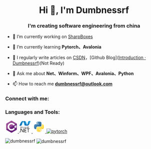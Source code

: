 <h1 align="center">Hi 👋, I'm Dumbnessrf</h1>
<h3 align="center">I'm creating software engineering from china</h3>

- 🔭 I’m currently working on [SharpBoxes](https://github.com/dumbnessrf/SharpBoxes)

- 🌱 I’m currently learning **Pytorch、Avalonia**

- 📝 I regularly write articles on [CSDN](https://blog.csdn.net/weixin_45277117?spm=1000.2115.3001.5343)，[Github Blog]([Introduction · Dumbnessrf](https://dumbnessrf.github.io/book/))(Not Ready)

- 💬 Ask me about **Net、Winform、WPF、Avalonia、Python**

- 📫 How to reach me **dumbnessrf@outlook.com**

<h3 align="left">Connect with me:</h3>
<p align="left">
</p>

<h3 align="left">Languages and Tools:</h3>
<p align="left"> <a href="https://www.w3schools.com/cs/" target="_blank" rel="noreferrer"> <img src="https://raw.githubusercontent.com/devicons/devicon/master/icons/csharp/csharp-original.svg" alt="csharp" width="40" height="40"/> </a> <a href="https://dotnet.microsoft.com/" target="_blank" rel="noreferrer"> <img src="https://raw.githubusercontent.com/devicons/devicon/master/icons/dot-net/dot-net-original-wordmark.svg" alt="dotnet" width="40" height="40"/> </a> <a href="https://www.python.org" target="_blank" rel="noreferrer"> <img src="https://raw.githubusercontent.com/devicons/devicon/master/icons/python/python-original.svg" alt="python" width="40" height="40"/> </a> <a href="https://pytorch.org/" target="_blank" rel="noreferrer"> <img src="https://www.vectorlogo.zone/logos/pytorch/pytorch-icon.svg" alt="pytorch" width="40" height="40"/> </a> </p>

<p><img align="left" src="https://github-readme-stats.vercel.app/api/top-langs?username=dumbnessrf&show_icons=true&locale=en&layout=compact" alt="dumbnessrf" /></p>

<p>&nbsp;<img align="center" src="https://github-readme-stats.vercel.app/api?username=dumbnessrf&show_icons=true&locale=en" alt="dumbnessrf" /></p>

